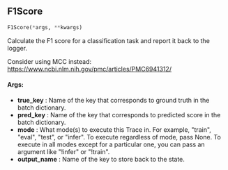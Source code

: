 ## F1Score
```python
F1Score(*args, **kwargs)
```
Calculate the F1 score for a classification task and report it back to the logger.

Consider using MCC instead: https://www.ncbi.nlm.nih.gov/pmc/articles/PMC6941312/


#### Args:

* **true_key** :  Name of the key that corresponds to ground truth in the batch dictionary.
* **pred_key** :  Name of the key that corresponds to predicted score in the batch dictionary.
* **mode** :  What mode(s) to execute this Trace in. For example, "train", "eval", "test", or "infer". To execute        regardless of mode, pass None. To execute in all modes except for a particular one, you can pass an argument        like "!infer" or "!train".
* **output_name** :  Name of the key to store back to the state.